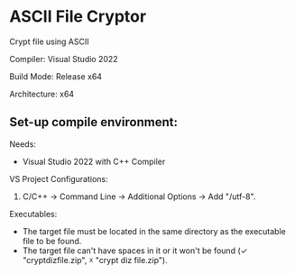 # ASCII File Cryptor
Crypt file using ASCII
 
Compiler: Visual Studio 2022

Build Mode: Release x64

Architecture: x64

## Set-up compile environment:
Needs:
- Visual Studio 2022 with C++ Compiler

VS Project Configurations:
1. C/C++ → Command Line → Additional Options → Add "/utf-8".

Executables:
- The target file must be located in the same directory as the executable file to be found.
- The target file can't have spaces in it or it won't be found (✓ "cryptdizfile.zip", ☓ "crypt diz file.zip").
